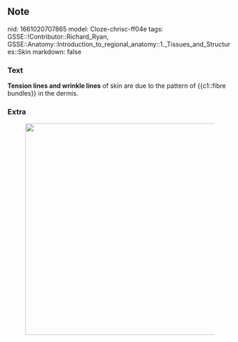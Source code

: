 ## Note
nid: 1661020707865
model: Cloze-chrisc-ff04e
tags: GSSE::!Contributor::Richard_Ryan, GSSE::Anatomy::Introduction_to_regional_anatomy::1._Tissues_and_Structures::Skin
markdown: false

### Text
<div class='toggle'>
  <strong>Tension lines and wrinkle lines</strong> of skin are due
  to the pattern of {{c1::fibre bundles}} in the dermis.
</div>

### Extra
<figure id="8967063f-0dee-47ae-98b3-3ba783bcab24" class="image">
  <a href=
  "Skin%2004ce8426d5994a95bd238acd931934bc/Untitled%201.png"><img style="width:474px"
  src="b3984915ef948718b8d9e9a088c813780bda72a1.png"></a>
</figure>
